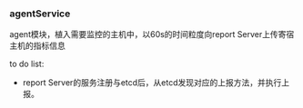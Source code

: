 ### agentService
agent模块，植入需要监控的主机中，以60s的时间粒度向report Server上传寄宿主机的指标信息

to do list:
* report Server的服务注册与etcd后，从etcd发现对应的上报方法，并执行上报。
